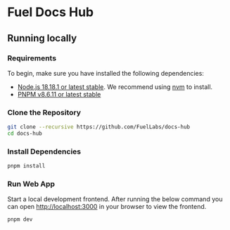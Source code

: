 # Fuel Docs Hub

## Running locally

### Requirements

To begin, make sure you have installed the following dependencies:

- [Node.js 18.18.1 or latest stable](https://nodejs.org/en/). We recommend using [nvm](https://github.com/nvm-sh/nvm) to install.
- [PNPM v8.6.11 or latest stable](https://pnpm.io/installation/)

### Clone the Repository

```sh
git clone --recursive https://github.com/FuelLabs/docs-hub
cd docs-hub
```

### Install Dependencies

```sh
pnpm install
```

### Run Web App

Start a local development frontend. After running the below command you can open [http://localhost:3000](http://localhost:3000) in your browser to view the frontend.

```sh
pnpm dev
```
